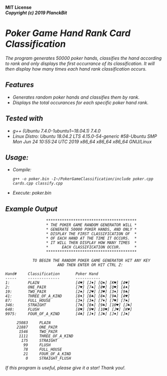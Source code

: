 <b>MIT License</b><br>
<b><i>Copyright (c) 2019 PlanckBit</b>

# Poker Game Hand Rank Card Classification
  
  The program generates 50000 poker hands, classifies the
  hand according to rank and only displays the first occurrance of its classification. 
  It will then display how many times each hand rank classification occurs.
  
## Features
   * Generates random poker hands and classifies them by rank.
   * Displays the total occurances for each specific poker hand rank.
  
## Tested with
   * g++ (Ubuntu 7.4.0-1ubuntu1~18.04.1) 7.4.0
   * Linux Distro: 
     Ubuntu 18.04.2 LTS
     4.15.0-54-generic #58-Ubuntu SMP Mon Jun 24 10:55:24 UTC 2019
     x86_64 x86_64 x86_64 GNU/Linux
  
## Usage:
   * Compile:
     ```
     g++ -o poker.bin -I~/PokerGameClassification/include poker.cpp cards.cpp classify.cpp
     ```
   * Execute: poker.bin

## Example Output
```
                  ****************************************
                  * THE POKER GAME RANDOM GENERATOR WILL *
                  * GENERATE 50000 POKER HANDS, AND ONLY *
                  * DISPLAY THE FIRST CLASSIFICATION OF  *
                  * OF EACH HAND AT THE TIME IT OCCURS.  *
                  * IT WILL THEN DISPLAY HOW MANY TIMES  *
                  *      EACH CLASSIFICATION OCCUR.      *
                  ****************************************

            TO BEGIN THE RANDOM POKER GAME GENERATOR HIT ANY KEY 
                       AND THEN ENTER OR HIT CTRL Z: 

Hand#     Classification       Poker Hand
-----     --------------       -----------
1:        PLAIN                [4♥] [J♦] [Q♠] [K♥] [A♥] 
2:        ONE_PAIR             [7♥] [7♠] [8♥] [Q♥] [A♦] 
19:       TWO_PAIR             [2♠] [2♥] [3♥] [3♦] [9♣] 
41:       THREE_OF_A_KIND      [8♦] [8♣] [8♠] [9♣] [A♥] 
87:       FULL_HOUSE           [3♦] [3♠] [7♦] [7♥] [7♠] 
346:      STRAIGHT             [7♣] [8♠] [9♣] [10♥] [J♣] 
648:      FLUSH                [8♥] [9♥] [10♥] [J♥] [K♥] 
9975:     FOUR_OF_A_KIND       [4♣] [J♦] [J♣] [J♦] [J♠] 

     25083     PLAIN
     21887     ONE_PAIR
      1546     TWO_PAIR
      1111     THREE_OF_A_KIND
       175     STRAIGHT
        99     FLUSH
        78     FULL_HOUSE
        21     FOUR_OF_A_KIND
         0     STRAIGHT_FLUSH
```

  If this program is useful, please give it a star! Thank you!.
